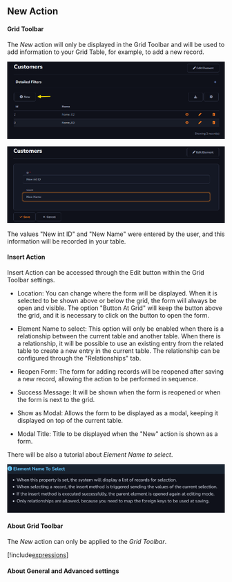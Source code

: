 ## New Action

#### Grid Toolbar

The *New* action will only be displayed in the Grid Toolbar and will be used to add information to your Grid Table, for example, to add a new record.


![](../../media/Action_new_example_gridToolbar_1.png)

![](../../media/Action_new_example_gridToolbar_2.png)

The values "New int ID" and "New Name" were entered by the user, and this information will be recorded in your table.

#### Insert Action

Insert Action can be accessed through the Edit button within the Grid Toolbar settings.

- Location: You can change where the form will be displayed. When it is selected to be shown above or below the grid, the form will always be open and visible. The option "Button At Grid" will keep the button above the grid, and it is necessary to click on the button to open the form.

- Element Name to select: This option will only be enabled when there is a relationship between the current table and another table. When there is a relationship, it will be possible to use an existing entry from the related table to create a new entry in the current table. The relationship can be configured through the "Relationships" tab.

- Reopen Form: The form for adding records will be reopened after saving a new record, allowing the action to be performed in sequence.

- Success Message: It will be shown when the form is reopened or when the form is next to the grid.

- Show as Modal: Allows the form to be displayed as a modal, keeping it displayed on top of the current table.

- Modal Title: Title to be displayed when the "New" action is shown as a form.

There will be also a tutorial about *Element Name to select*.

![](../../media/Action_new_ElementNameToSelect.png)

#### About Grid Toolbar

The *New* action can only be applied to the *Grid Toolbar*.

[!include[expressions](grid_toolbar_overview_action.md)]

#### About General and Advanced settings





